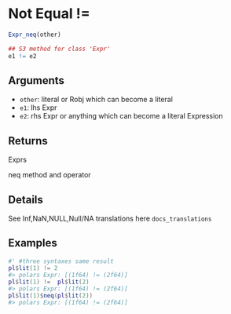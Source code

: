 # Not Equal !=

```r
Expr_neq(other)

## S3 method for class 'Expr'
e1 != e2
```

## Arguments

- `other`: literal or Robj which can become a literal
- `e1`: lhs Expr
- `e2`: rhs Expr or anything which can become a literal Expression

## Returns

Exprs

neq method and operator

## Details

See Inf,NaN,NULL,Null/NA translations here `docs_translations`

## Examples

<pre class='r-example'><code><span class='r-in'><span><span class='co'>#' #three syntaxes same result</span></span></span>
<span class='r-in'><span><span class='va'>pl</span><span class='op'>$</span><span class='fu'>lit</span><span class='op'>(</span><span class='fl'>1</span><span class='op'>)</span> <span class='op'>!=</span> <span class='fl'>2</span></span></span>
<span class='r-out co'><span class='r-pr'>#&gt;</span> polars Expr: [(1f64) != (2f64)]</span>
<span class='r-in'><span><span class='va'>pl</span><span class='op'>$</span><span class='fu'>lit</span><span class='op'>(</span><span class='fl'>1</span><span class='op'>)</span> <span class='op'>!=</span>  <span class='va'>pl</span><span class='op'>$</span><span class='fu'>lit</span><span class='op'>(</span><span class='fl'>2</span><span class='op'>)</span></span></span>
<span class='r-out co'><span class='r-pr'>#&gt;</span> polars Expr: [(1f64) != (2f64)]</span>
<span class='r-in'><span><span class='va'>pl</span><span class='op'>$</span><span class='fu'>lit</span><span class='op'>(</span><span class='fl'>1</span><span class='op'>)</span><span class='op'>$</span><span class='fu'>neq</span><span class='op'>(</span><span class='va'>pl</span><span class='op'>$</span><span class='fu'>lit</span><span class='op'>(</span><span class='fl'>2</span><span class='op'>)</span><span class='op'>)</span></span></span>
<span class='r-out co'><span class='r-pr'>#&gt;</span> polars Expr: [(1f64) != (2f64)]</span>
 </code></pre>